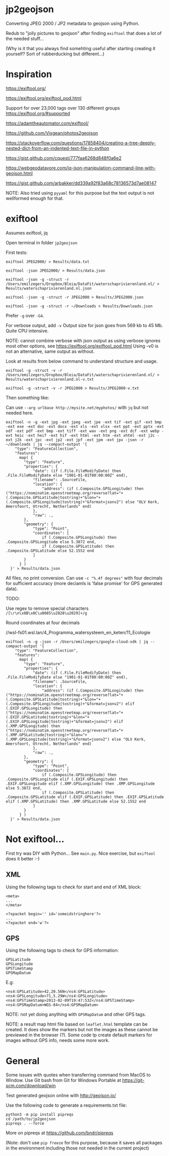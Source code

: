 # jp2geojson

Converting JPEG 2000 / JP2 metadata to geojson using Python.

Redub to "jolly pictures to geojson" after finding `exiftool` that does a lot of the needed stuff...

(Why is it that you always find somehting useful after starting creating it yourself? Sort of rubberducking but different...)

# Inspiration

https://exiftool.org/

https://exiftool.org/exiftool_pod.html

Support for over 23,000 tags over 130 different groups https://exiftool.org/#supported

https://adamtheautomator.com/exiftool/

https://github.com/Visgean/photos2geojson

https://stackoverflow.com/questions/17858404/creating-a-tree-deeply-nested-dict-from-an-indented-text-file-in-python

https://gist.github.com/cquest/777faa6268d848f0a6e2

https://webgeodatavore.com/jq-json-manipulation-command-line-with-geojson.html

https://gist.github.com/arbakker/dd339a92f83a68c78136573d7ae08147

NOTE: Also tried using `pyyaml` for this purpose but the text output is not wellformed enough for that.

# exiftool

Assumes exiftool, jq

Open terminal in folder `jp2geojson`

First tests:

```
exiftool JPEG2000/ > Results/data.txt

exiftool -json JPEG2000/ > Results/data.json

exiftool -json -g -struct -r /Users/emilzegers/Dropbox/Bleia/DataFit/waterschaprivierenland.nl/ > Results/waterschaprivierenland.nl.json

exiftool -json -g -struct -r JPEG2000 > Results/JPEG2000.json

exiftool -json -g -struct -r ~/Downloads > Results/Downloads.json
```

Prefer `-g` over `-G4`.

For verbose output, add `-v` Output size for json goes from 569 kb to 45 Mb. Quite CPU intensive.

NOTE: cannot combine verbose with json output as using verbose ignores most other options, see https://exiftool.org/exiftool_pod.html Using -v0 is not an alternative, same output as without.

Look at results from below command to understand structure and usage.

`exiftool -g -struct -v -r /Users/emilzegers/Dropbox/Bleia/DataFit/waterschaprivierenland.nl/ > Results/waterschaprivierenland.nl-v.txt`

`exiftool -g -struct -v -r JPEG2000 > Results/JPEG2000-v.txt`

Then something like:

Can use `--arg urlbase http://mysite.net/myphotos/` with `jq` but not needed here.

```
exiftool -n -g -ext jpg -ext jpeg -ext jpe -ext tif -ext gif -ext bmp -ext exe -ext doc -ext docx -ext xls -ext xlsx -ext ppt -ext pptx -ext odf -ext pdf -ext bmp -ext tiff -ext wav -ext png -ext dcf -ext webp -ext heic -ext heif -ext hif -ext html -ext htm -ext xhtml -ext j2c -ext j2k -ext jpc -ext jp2 -ext jpf -ext jpm -ext jpx -json -r ~/downloads | jq --compact-output '{
    "type": "FeatureCollection",
    "features": 
      map( {
        "type": "Feature", 
        "properties": {
            "date": (if (.File.FileModifyDate) then .File.FileModifyDate else "1901-01-01T00:00:00Z" end),
            "filename": .SourceFile,
            "location": {
                "address": (if (.Composite.GPSLongitude) then ("https://nominatim.openstreetmap.org/reverse?lat="+(.Composite.GPSLatitude|tostring)+"&lon="+(.Composite.GPSLongitude|tostring)+"&format=jsonv2") else "OLV Kerk, Amersfoort, Utrecht, Netherlands" end)
            },
            "raw": .,
        },
        "geometry": {
            "type": "Point",
            "coordinates": [
                if (.Composite.GPSLongitude) then .Composite.GPSLongitude else 5.3872 end,
                if (.Composite.GPSLatitude) then .Composite.GPSLatitude else 52.1552 end
            ]
        }
      } )
  }' > Results/data.json
```

All files, no print conversion. Can use `-c "%.4f degrees"` with four decimals for sufficient accuracy (more deciamls is 'false promise' for GPS generated data). 

TODO:

Use regex to remove special characters `/[\r\n\x0B\x0C\u0085\u2028\u2029]+/g`

Round coordinates at four decimals


//wsl-fs01.wsl.lan/4_Programma_watersysteem_en_keten/11_Ecologie

```
exiftool -n -g -json -r /Users/emilzegers/google-cloud-sdk | jq --compact-output '{
    "type": "FeatureCollection",
    "features": 
      map( {
        "type": "Feature", 
        "properties": {
            "date": (if (.File.FileModifyDate) then .File.FileModifyDate else "1901-01-01T00:00:00Z" end),
            "filename": .SourceFile,
            "location": {
                "address": (if (.Composite.GPSLongitude) then ("https://nominatim.openstreetmap.org/reverse?lat="+(.Composite.GPSLatitude|tostring)+"&lon="+(.Composite.GPSLongitude|tostring)+"&format=jsonv2") elif (.EXIF.GPSLongitude) then ("https://nominatim.openstreetmap.org/reverse?lat="+(.EXIF.GPSLatitude|tostring)+"&lon="+(.EXIF.GPSLongitude|tostring)+"&format=jsonv2") elif (.XMP.GPSLongitude) then ("https://nominatim.openstreetmap.org/reverse?lat="+(.XMP.GPSLatitude|tostring)+"&lon="+(.XMP.GPSLongitude|tostring)+"&format=jsonv2") else "OLV Kerk, Amersfoort, Utrecht, Netherlands" end)
            },
            "raw": .,
        },
        "geometry": {
            "type": "Point",
            "coordinates": [
                if (.Composite.GPSLongitude) then .Composite.GPSLongitude elif (.EXIF.GPSLongitude) then .EXIF.GPSLongitude elif (.XMP.GPSLongitude) then .XMP.GPSLongitude else 5.3872 end,
                if (.Composite.GPSLatitude) then .Composite.GPSLatitude elif (.EXIF.GPSLatitude) then .EXIF.GPSLatitude elif (.XMP.GPSLatitude) then .XMP.GPSLatitude else 52.1552 end
            ]
        }
      } )
  }' > Results/data.json
```

# Not exiftool...

First try was DIY with Python... See `main.py`. Nice exercise, but `exiftool` does it better :-)

## XML

Using the following tags to check for start and end of XML block:

```
<meta>
...
</meta>

<?xpacket begin='﻿' id='someidstringhere'?>
...
<?xpacket end='w'?>
```

## GPS

Using the following tags to check for GPS information:

```
GPSLatitude
GPSLongitude
GPSTimeStamp
GPSMapDatum
```

E.g:

```
<ns4:GPSLatitude>42,20.56N</ns4:GPSLatitude>
<ns4:GPSLongitude>71,5.29W</ns4:GPSLongitude>
<ns4:GPSTimeStamp>2013-02-09T19:47:53Z</ns4:GPSTimeStamp>
<ns4:GPSMapDatum>WGS-84</ns4:GPSMapDatum>
```

NOTE: not yet doing anything with `GPSMapDatum` and other GPS tags.

NOTE: a result map html file based on `leaflet.html` template can be created. It does show the markers but not the images as these cannot be previewed in the browser (?). Some code tp create default markers for images without GPS info, needs some more work.

# General

Some issues with quotes when transferring command from MacOS to Window. Use Git bash from Git for Windows Portable at https://git-scm.com/download/win 

Test generated geojson online with http://geojson.io/

Use the following code to generate a requirements.txt file:

```
python3 -m pip install pipreqs
cd /path/to/jp2geojson
pipreqs . --force
```

More on pipreqs at https://github.com/bndr/pipreqs

(Note: don't use `pip freeze` for this purpose, because it saves all packages in the environment including those not needed in the current project)
